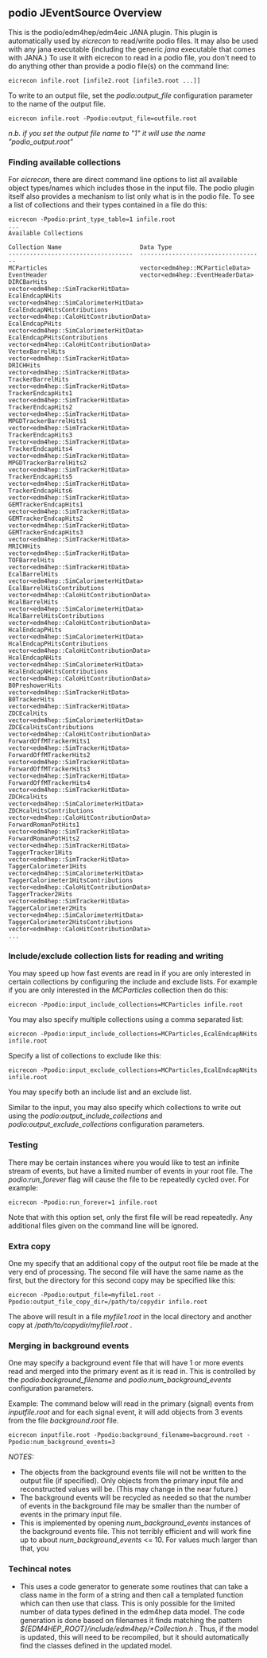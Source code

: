 
## podio JEventSource Overview

This is the podio/edm4hep/edm4eic JANA plugin. This plugin is automatically
used by _eicrecon_ to read/write podio files. It may also be used with any
jana executable (including the generic _jana_ executable that comes with
JANA.) To use it with eicrecon to read in a podio file, you don't need to
do anything other than provide a podio file(s) on the command line:

~~~
eicrecon infile.root [infile2.root [infile3.root ...]]
~~~

To write to an output file, set the _podio:output_file_ configuration
parameter to the name of the output file.

~~~
eicrecon infile.root -Ppodio:output_file=outfile.root
~~~
_n.b. if you set the output file name to "1" it will use the name "podio_output.root"_

### Finding available collections
For _eicrecon_, there are direct command line options to list all available
object types/names which includes those in the input file. The podio plugin
itself also provides a mechanism to list only what is in the podio file.
To see a list of collections and their types contained in a file do this:

~~~
eicrecon -Ppodio:print_type_table=1 infile.root
...
Available Collections

Collection Name                      Data Type
-----------------------------------  -----------------------------------
MCParticles                          vector<edm4hep::MCParticleData>
EventHeader                          vector<edm4hep::EventHeaderData>
DIRCBarHits                          vector<edm4hep::SimTrackerHitData>
EcalEndcapNHits                      vector<edm4hep::SimCalorimeterHitData>
EcalEndcapNHitsContributions         vector<edm4hep::CaloHitContributionData>
EcalEndcapPHits                      vector<edm4hep::SimCalorimeterHitData>
EcalEndcapPHitsContributions         vector<edm4hep::CaloHitContributionData>
VertexBarrelHits                     vector<edm4hep::SimTrackerHitData>
DRICHHits                            vector<edm4hep::SimTrackerHitData>
TrackerBarrelHits                    vector<edm4hep::SimTrackerHitData>
TrackerEndcapHits1                   vector<edm4hep::SimTrackerHitData>
TrackerEndcapHits2                   vector<edm4hep::SimTrackerHitData>
MPGDTrackerBarrelHits1               vector<edm4hep::SimTrackerHitData>
TrackerEndcapHits3                   vector<edm4hep::SimTrackerHitData>
TrackerEndcapHits4                   vector<edm4hep::SimTrackerHitData>
MPGDTrackerBarrelHits2               vector<edm4hep::SimTrackerHitData>
TrackerEndcapHits5                   vector<edm4hep::SimTrackerHitData>
TrackerEndcapHits6                   vector<edm4hep::SimTrackerHitData>
GEMTrackerEndcapHits1                vector<edm4hep::SimTrackerHitData>
GEMTrackerEndcapHits2                vector<edm4hep::SimTrackerHitData>
GEMTrackerEndcapHits3                vector<edm4hep::SimTrackerHitData>
MRICHHits                            vector<edm4hep::SimTrackerHitData>
TOFBarrelHits                        vector<edm4hep::SimTrackerHitData>
EcalBarrelHits                       vector<edm4hep::SimCalorimeterHitData>
EcalBarrelHitsContributions          vector<edm4hep::CaloHitContributionData>
HcalBarrelHits                       vector<edm4hep::SimCalorimeterHitData>
HcalBarrelHitsContributions          vector<edm4hep::CaloHitContributionData>
HcalEndcapPHits                      vector<edm4hep::SimCalorimeterHitData>
HcalEndcapPHitsContributions         vector<edm4hep::CaloHitContributionData>
HcalEndcapNHits                      vector<edm4hep::SimCalorimeterHitData>
HcalEndcapNHitsContributions         vector<edm4hep::CaloHitContributionData>
B0PreshowerHits                      vector<edm4hep::SimTrackerHitData>
B0TrackerHits                        vector<edm4hep::SimTrackerHitData>
ZDCEcalHits                          vector<edm4hep::SimCalorimeterHitData>
ZDCEcalHitsContributions             vector<edm4hep::CaloHitContributionData>
ForwardOffMTrackerHits1              vector<edm4hep::SimTrackerHitData>
ForwardOffMTrackerHits2              vector<edm4hep::SimTrackerHitData>
ForwardOffMTrackerHits3              vector<edm4hep::SimTrackerHitData>
ForwardOffMTrackerHits4              vector<edm4hep::SimTrackerHitData>
ZDCHcalHits                          vector<edm4hep::SimCalorimeterHitData>
ZDCHcalHitsContributions             vector<edm4hep::CaloHitContributionData>
ForwardRomanPotHits1                 vector<edm4hep::SimTrackerHitData>
ForwardRomanPotHits2                 vector<edm4hep::SimTrackerHitData>
TaggerTracker1Hits                   vector<edm4hep::SimTrackerHitData>
TaggerCalorimeter1Hits               vector<edm4hep::SimCalorimeterHitData>
TaggerCalorimeter1HitsContributions  vector<edm4hep::CaloHitContributionData>
TaggerTracker2Hits                   vector<edm4hep::SimTrackerHitData>
TaggerCalorimeter2Hits               vector<edm4hep::SimCalorimeterHitData>
TaggerCalorimeter2HitsContributions  vector<edm4hep::CaloHitContributionData>
...
~~~

### Include/exclude collection lists for reading and writing
You may speed up how fast events are read in if you are only interested in certain collections
by configuring the include and exclude lists. For example if you are only interested in the
_MCParticles_ collection then do this:
~~~
eicrecon -Ppodio:input_include_collections=MCParticles infile.root
~~~

You may also specify multiple collections using a comma separated list:
~~~
eicrecon -Ppodio:input_include_collections=MCParticles,EcalEndcapNHits infile.root
~~~

Specify a list of collections to exclude like this:
~~~
eicrecon -Ppodio:input_exclude_collections=MCParticles,EcalEndcapNHits infile.root
~~~

You may specify both an include list and an exclude list.


Similar to the input, you may also specify which collections to write out using the
_podio:output_include_collections_ and _podio:output_exclude_collections_ configuration
parameters.

### Testing
There may be certain instances where you would like to test an infinite stream of events, but
have a limited number of events in your root file. The _podio:run_forever_ flag will cause
the file to be repeatedly cycled over. For example:
~~~
eicrecon -Ppodio:run_forever=1 infile.root
~~~
Note that with this option set, only the first file will be read repeatedly. Any additional
files given on the command line will be ignored.

### Extra copy
One my specify that an additional copy of the output root file be made at the very
end of processing. The second file will have the same name as the first, but the
directory for this second copy may be specified like this:
~~~
eicrecon -Ppodio:output_file=myfile1.root -Ppodio:output_file_copy_dir=/path/to/copydir infile.root
~~~
The above will result in a file _myfile1.root_ in the local directory and another copy
at _/path/to/copydir/myfile1.root_ .

### Merging in background events
One may specify a background event file that will have 1 or more events read and
merged into the primary event as it is read in. This is controlled by the
_podio:background_filename_ and _podio:num_background_events_ configuration
parameters.

Example: The command below will read in the primary (signal) events from _inputfile.root_
and for each signal event, it will add objects from 3 events from the file _background.root_
file.
~~~
eicrecon inputfile.root -Ppodio:background_filename=bacground.root -Ppodio:num_background_events=3
~~~

*NOTES:*

* The objects from the background events file will not be written to the output file (if
specified). Only objects from the primary input file and reconstructed values will be.
(This may change in the near future.)
* The background events will be recycled as needed so that the number of events in the
background file may be smaller than the number of events in the primary input file.
* This is implemented by opening _num_background_events_ instances of the background
events file. This not terribly efficient and will work fine up to about
_num_background_events_ <= 10. For values much larger than that, you

### Techincal notes


* This uses a code generator to generate some routines that can take a class name
in the form of a string and then call a templated function which can then use
that class. This is only possible for the limited number of data types defined
in the edm4hep data model. The code generation is done based on filenames it
finds matching the pattern _${EDM4HEP_ROOT}/include/edm4hep/*Collection.h_ . Thus,
if the model is updated, this will need to be recompiled, but it should automatically
find the classes defined in the updated model.
